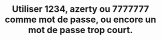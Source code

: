---
thematique: thematique-nGkbk6oSlC5_p3eqoXX2o
goodPractices:
- good-practice-oo8d-eRVOqS8_S91fv-X-
risks:
- Avoir recours à des mots de passe qui figurent parmi les plus couramment utilisés
  et de fait les plus fréquemment piratés. Des mots de passe comme 1234 sont simples
  à deviner ou à casser (logiciel dédié au cassage de mot de passe
- dit par attaque brute force).
title: Utiliser 1234, azerty ou 7777777 comme mot de passe, ou encore un mot de passe
  trop court.
uuid: vulnerability-H_qd729SoncCOyIPUM127
visibleInCms: true
---